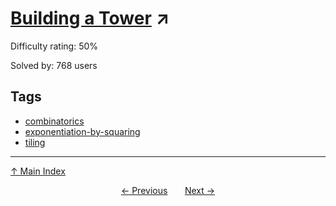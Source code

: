 # [Building a Tower](https://projecteuler.net/problem=324) ↗️

Difficulty rating: 50%

Solved by: 768 users
## Tags

- [combinatorics](../tags/combinatorics.md)
- [exponentiation-by-squaring](../tags/exponentiation-by-squaring.md)
- [tiling](../tags/tiling.md)



---

[↑ Main Index](../README.md)


<div align=center><a href='323.md'>← Previous</a> &nbsp;&nbsp; &nbsp;&nbsp;  <a href='325.md'>Next →</a></div>
